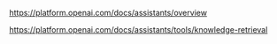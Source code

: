 https://platform.openai.com/docs/assistants/overview

https://platform.openai.com/docs/assistants/tools/knowledge-retrieval